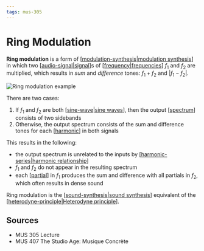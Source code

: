 ```yaml
---
tags: mus-305
---
```


# Ring Modulation

**Ring modulation** is a form of [[modulation-synthesis|modulation synthesis]] in which two [[audio-signal|signal]]s of [[frequency|frequencies]] $f_1$ and $f_2$ are multiplied, which results in _sum_ and _difference_ tones: $f_1+f_2$ and $|f_1-f_2|$.

![Ring modulation example](/attachments/ring-modulation-example.png)

There are two cases:

1. If $f_1$ and $f_2$ are both [[sine-wave|sine waves]], then the output [[spectrum]] consists of two sidebands
2. Otherwise, the output spectrum consists of the sum and difference tones for each [[harmonic]] in both signals

This results in the following:

- the output spectrum is unrelated to the inputs by [[harmonic-series|harmonic relationship]]
- $f_1$ and $f_2$ do not appear in the resulting spectrum
- each [[partial]] in $f_1$ produces the sum and difference with all partials in $f_2$, which often results in dense sound

Ring modulation is the [[sound-synthesis|sound synthesis]] equivalent of the [[heterodyne-principle|Heterodyne principle]].

## Sources

- MUS 305 Lecture
- MUS 407 The Studio Age: Musique Concrète

[//begin]: # "Autogenerated link references for markdown compatibility"
[modulation-synthesis|modulation synthesis]: modulation-synthesis "Modulation Synthesis"
[audio-signal|signal]: audio-signal "Audio Signal"
[frequency|frequencies]: frequency "Frequency"
[sine-wave|sine waves]: sine-wave "Sine wave"
[spectrum]: spectrum "Spectrum"
[harmonic]: harmonic "Harmonic"
[harmonic-series|harmonic relationship]: harmonic-series "Harmonic Series"
[partial]: partial "Partial"
[sound-synthesis|sound synthesis]: sound-synthesis "Sound Synthesis"
[heterodyne-principle|Heterodyne principle]: heterodyne-principle "Heterodyne principle"
[//end]: # "Autogenerated link references"
